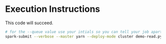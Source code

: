 # Execution Instructions

This code will succeed.

```bash
# for the --queue value use your intials so you can tell your job apart
spark-submit --verbose --master yarn --deploy-mode cluster demo-read.py
```
